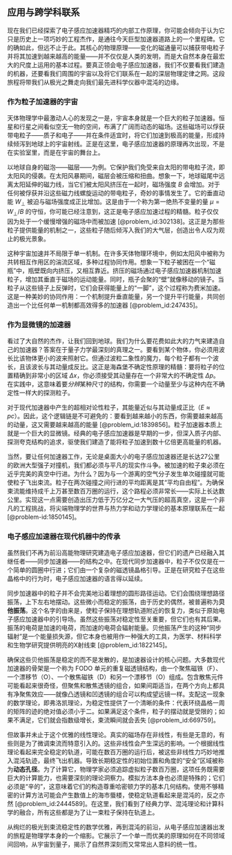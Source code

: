## 应用与跨学科联系

现在我们已经探索了电子感应加速器精巧的内部工作原理，你可能会倾向于认为它只是历史上一项巧妙的工程杰作，是通往今天巨型加速器道路上的一个里程碑。它的确如此，但远不止于此。其核心的物理原理——变化的磁通量可以捕获带电粒子并将其加速到越来越高的能量——并不仅仅是人类的发明，而是大自然本身在最宏大的尺度上运用的基本过程。要真正领会电子感应加速器，我们不仅要看我们建造的机器，还要看我们周围的宇宙以及将它们联系在一起的深层物理定律之网。这段旅程将带我们从极光之舞走向我们最先进科学仪器中混沌的边缘。

### 作为粒子加速器的宇宙

天体物理学中最激动人心的发现之一是，宇宙本身就是一个巨大的粒子加速器。恒星和行星之间看似空无一物的空间，布满了广阔而动态的磁场。这些磁场可以俘获带电粒子——质子和电子——并在条件适宜时，将它们加速到极高的能量，形成持续倾泻到地球上的宇宙射线。正是在这里，电子感应加速器的原理再次出现，不是在实验室里，而是在宇宙的舞台上。

以地球自身的磁泡——磁层——为例。它保护我们免受来自太阳的带电粒子流，即太阳风的侵袭。在太阳风暴期间，磁层会被压缩和扭曲。想象一下，地球磁尾中远离太阳延伸的磁力线，当它们被太阳风挤压在一起时，磁场强度 $B$ 会增加。对于任何被俘获并沿这些磁力线螺旋运动的带电粒子，奇妙的事情发生了。它的垂直动能 $W_{\perp}$ 被迫与磁场强度成正比增加。这是由于一个称为第一绝热不变量的量 $\mu = W_{\perp} / B$ 的守恒，你可能已经注意到，这正是电子感应加速过程的精髓。粒子仅仅因为处于一个缓慢增强的磁场中而被加速 [@problem_id:302138]。这正是为那些粒子提供能量的机制之一，这些粒子随后倾泻入我们的大气层，创造出令人叹为观止的极光景象。

这种宇宙加速并不局限于单一机制。在许多天体物理环境中，例如太阳风中被称为共转相互作用区的湍流区域，多种过程协同作用。想象一下粒子被困在一个“磁瓶”中，瓶壁既向内挤压，又相互靠近。挤压的磁场通过电子感应加速器机制加速粒子，增加其垂直于磁场的运动能量。同时，瓶子会聚的“壁”就像移动的镜子。当粒子从这些镜子上反弹时，它们会获得能量上的“一脚”，这个过程称为费米加速。这是一种美妙的协同作用：一个机制提升垂直能量，另一个提升平行能量，共同创造出一个比任何单一机制都高效得多的加速器 [@problem_id:247435]。

### 作为显微镜的加速器

看过了大自然的杰作，让我们回到地球。我们为什么要花费如此大的力气来建造自己的加速器？答案在于量子力学最深刻的真理之一。要看到某个物体，你必须用波长比该物体更小的波来照射它。但通过波粒二象性的魔力，每个粒子都有一个波长，且该波长与其动量成反比。这正是海森堡不确定性原理的精髓：要将粒子的位置精确到非常小的区域 $\Delta x$，你必须接受其动量存在一个非常大的不确定性 $\Delta p$。在实践中，这意味着要*分辨*某种尺寸的结构，你需要一个动量至少与这种内在不确定性一样大的探测粒子。

对于现代加速器中产生的超相对论性粒子，其能量近似与其动量成正比（$E \approx pc$）。因此，这个逻辑链是不可避免的：要看到越来越小的东西，你需要越来越高的动量，这又需要越来越高的能量 [@problem_id:1839856]。粒子加速器本质上就是一个巨大的显微镜。经典的电子感应加速器是早期的一步，但深入质子内部、探测夸克结构的追求，驱使我们建造了能将粒子加速到数十亿倍更高能量的机器。

当然，要让任何加速器工作，无论是桌面大小的电子感应加速器还是长达27公里的欧洲大型强子对撞机，我们都必须与平凡的现实作斗争。被加速的粒子束必须在近乎完美的真空中行进。为什么？因为与一个游离的空气分子发生单次碰撞就可能使粒子飞出束流。粒子在两次碰撞之间行进的平均距离是其“平均自由程”。为确保束流能维持成千上万甚至数百万圈的运行，这个路程必须非常长——实际上长达数公里。实现这一点需要创造出压力低于万亿分之一大气压的超高真空，这是一个非凡的工程挑战，将尖端物理学的世界与热力学和动力学理论的基本原理联系在一起 [@problem-id:1850145]。

### 电子感应加速器在现代机器中的传承

虽然我们不再为前沿高能物理研究建造电子感应加速器，但它们的遗产已经融入其继任者——同步加速器——的结构之中。在现代同步加速器中，粒子不仅仅是在一个简单的圆圈中行进；它们由一个复杂的磁透镜晶格引导。正是在研究粒子在这些晶格中的行为时，电子感应加速器的语言得以延续。

同步加速器中的粒子并不会完美地沿着理想的圆形路径运动。它们会围绕理想路径振荡，上下左右地摆动。这些微小而稳定的振荡，由于历史的偶然，被普遍称为**贝他振荡**。这个名字的由来是，使粒子保持在理想轨道附近的恢复力，类似于原始电子感应加速器中的引导场。虽然这些振荡对稳定性至关重要，但它们也有其后果。振荡的电荷是加速的电荷，而加速的电荷会辐射能量。贝他振荡产生的这种“同步辐射”是一个能量损失源，但它本身也被用作一种强大的工具，为医学、材料科学和生物学研究提供明亮的X射线束 [@problem_id:1822145]。

确保这些贝他振荡是稳定的而不是发散的，是加速器设计的核心问题。大多数现代加速器的骨架是一个称为 FODO 单元的重复磁透镜结构，由一个聚焦磁铁（F）、一个漂移节（O）、一个散焦磁铁（D）和另一个漂移节（O）组成。包含散焦元件可能看起来很奇怪，但聚焦和散焦透镜的组合，如果间距适当，在两个方向上都具有净聚焦效应——就像凸透镜和凹透镜的组合可以构成望远镜一样。支配这一现象的数学理论，即弗洛凯理论，为稳定性提供了一个清晰的条件：代表环绕晶格一周的矩阵的迹的绝对值必须小于二。如果满足这个条件，粒子的摆动就是受限的；如果不满足，它们就会指数级增长，束流瞬间就会丢失 [@problem_id:669759]。

但故事并未止于这个优雅的线性理论。真实的磁场存在非线性，有些是无意的，有些则是为了微调束流而特意引入的。这些非线性会产生深远的影响。一个根据线性理论看起来完全稳定的轨道，可能在数百万圈的运行后，被这些非线性力巧妙地推入混沌轨迹，最终飞出机器。导致长期稳定性的初始位置和角度的“安全”区域被称为**动态孔径**。为了计算它，物理学家必须追踪虚拟粒子数百万圈，这项任务既需要巨大的计算能力，也需要深刻的理论洞察力。模拟方法本身也必须是特殊的；它们必须是“辛的”，这意味着它们的构造尊重哈密顿力学的基本几何结构。使用不够精密的计算方法可能会产生数值上的海市蜃楼，使稳定轨道看起来是混沌的，反之亦然 [@problem_id:2444589]。在这里，我们看到了经典力学、混沌理论和计算科学的融合，所有这些都是为了让一束粒子保持在轨道上。

从绚烂的极光到束流稳定性的数学优雅，再到混沌的前沿，从电子感应加速器出发的旅程是物理学本身的一个缩影。它展示了一个单一而优美的原理如何在不同领域间回响，从宇宙到量子，揭示了自然界深刻而又常常出人意料的统一性。